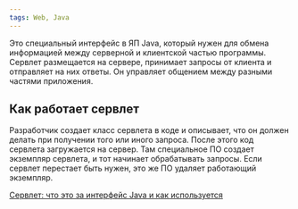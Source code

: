 ```yaml
---
tags: Web, Java 
---
```

Это специальный интерфейс в ЯП Java, который нужен для обмена информацией между серверной и клиентской частью программы. Сервлет размещается на сервере, принимает запросы от клиента и отправляет на них ответы. Он управляет общением между разными частями приложения.
## Как работает сервлет
Разработчик создает класс сервлета в коде и описывает, что он должен делать при получении того или иного запроса. После этого код сервлета загружается на сервер. Там специальное ПО создает экземпляр сервлета, и тот начинает обрабатывать запросы. Если сервлет перестает быть нужен, это же ПО удаляет работающий экземпляр.

[Сервлет: что это за интерфейс Java и как используется](https://blog.skillfactory.ru/glossary/servlet/)
